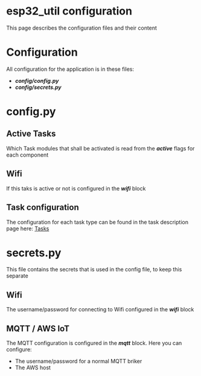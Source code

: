 # esp32_util configuration
This page describes the configuration files and their content

# Configuration
All configuration for the application is in these files:
* ***config/config.py*** 
* ***config/secrets.py***

# config.py
## Active Tasks
Which Task modules that shall be activated is read from the ***active*** flags for each component

## Wifi
If this taks is active or not is configured in the ***wifi*** block

## Task configuration
The configuration for each task type can be found in the task description page here: [Tasks](tasks/tasks-main.md)

# secrets.py
This file contains the secrets that is used in the config file, to keep this separate

## Wifi
The username/password for connecting to Wifi configured in the ***wifi*** block

## MQTT / AWS IoT
The MQTT configuration is  configured in the ***mqtt*** block.
Here you can configure:
* The username/password for a normal MQTT briker
* The AWS host
